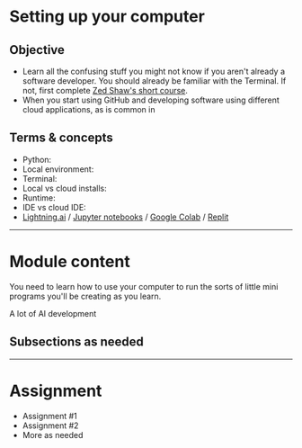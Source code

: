 # Setting up your computer

## Objective

- Learn all the confusing stuff you might not know if you aren't already a software developer. You should already be familiar with the Terminal. If not, first complete [Zed Shaw's short course](https://learnpythonthehardway.org/book/appendixa.html).
- When you start using GitHub and developing software using different cloud applications, as is common in 

## Terms & concepts

- Python: 
- Local environment: 
- Terminal: 
- Local vs cloud installs: 
- Runtime: 
- IDE vs cloud IDE:
- [Lightning.ai](https://lightning.ai/) / [Jupyter notebooks](https://jupyter.org/) / [Google Colab](https://colab.research.google.com/) / [Replit](https://replit.com/)

-----

# Module content

You need to learn how to use your computer to run the sorts of little mini programs you'll be creating as you learn.

A lot of AI development 



## Subsections as needed

-----

# Assignment

- Assignment #1
- Assignment #2
- More as needed
